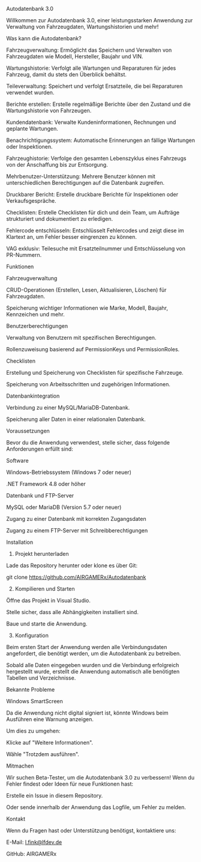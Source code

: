 Autodatenbank 3.0



Willkommen zur Autodatenbank 3.0, einer leistungsstarken Anwendung zur Verwaltung von Fahrzeugdaten, Wartungshistorien und mehr!

Was kann die Autodatenbank?

Fahrzeugverwaltung: Ermöglicht das Speichern und Verwalten von Fahrzeugdaten wie Modell, Hersteller, Baujahr und VIN.

Wartungshistorie: Verfolgt alle Wartungen und Reparaturen für jedes Fahrzeug, damit du stets den Überblick behältst.

Teileverwaltung: Speichert und verfolgt Ersatzteile, die bei Reparaturen verwendet wurden.

Berichte erstellen: Erstelle regelmäßige Berichte über den Zustand und die Wartungshistorie von Fahrzeugen.

Kundendatenbank: Verwalte Kundeninformationen, Rechnungen und geplante Wartungen.

Benachrichtigungssystem: Automatische Erinnerungen an fällige Wartungen oder Inspektionen.

Fahrzeughistorie: Verfolge den gesamten Lebenszyklus eines Fahrzeugs von der Anschaffung bis zur Entsorgung.

Mehrbenutzer-Unterstützung: Mehrere Benutzer können mit unterschiedlichen Berechtigungen auf die Datenbank zugreifen.

Druckbarer Bericht: Erstelle druckbare Berichte für Inspektionen oder Verkaufsgespräche.

Checklisten: Erstelle Checklisten für dich und dein Team, um Aufträge strukturiert und dokumentiert zu erledigen.

Fehlercode entschlüsseln: Entschlüsselt Fehlercodes und zeigt diese im Klartext an, um Fehler besser eingrenzen zu können.

VAG exklusiv: Teilesuche mit Ersatzteilnummer und Entschlüsselung von PR-Nummern.

Funktionen

Fahrzeugverwaltung

CRUD-Operationen (Erstellen, Lesen, Aktualisieren, Löschen) für Fahrzeugdaten.

Speicherung wichtiger Informationen wie Marke, Modell, Baujahr, Kennzeichen und mehr.

Benutzerberechtigungen

Verwaltung von Benutzern mit spezifischen Berechtigungen.

Rollenzuweisung basierend auf PermissionKeys und PermissionRoles.

Checklisten

Erstellung und Speicherung von Checklisten für spezifische Fahrzeuge.

Speicherung von Arbeitsschritten und zugehörigen Informationen.

Datenbankintegration

Verbindung zu einer MySQL/MariaDB-Datenbank.

Speicherung aller Daten in einer relationalen Datenbank.

Voraussetzungen

Bevor du die Anwendung verwendest, stelle sicher, dass folgende Anforderungen erfüllt sind:

Software

Windows-Betriebssystem (Windows 7 oder neuer)

.NET Framework 4.8 oder höher

Datenbank und FTP-Server

MySQL oder MariaDB (Version 5.7 oder neuer)

Zugang zu einer Datenbank mit korrekten Zugangsdaten

Zugang zu einem FTP-Server mit Schreibberechtigungen

Installation

1. Projekt herunterladen

Lade das Repository herunter oder klone es über Git:

git clone https://github.com/AIRGAMERx/Autodatenbank

2. Kompilieren und Starten

Öffne das Projekt in Visual Studio.

Stelle sicher, dass alle Abhängigkeiten installiert sind.

Baue und starte die Anwendung.

3. Konfiguration

Beim ersten Start der Anwendung werden alle Verbindungsdaten angefordert, die benötigt werden, um die Autodatenbank zu betreiben.

Sobald alle Daten eingegeben wurden und die Verbindung erfolgreich hergestellt wurde, erstellt die Anwendung automatisch alle benötigten Tabellen und Verzeichnisse.

Bekannte Probleme

Windows SmartScreen

Da die Anwendung nicht digital signiert ist, könnte Windows beim Ausführen eine Warnung anzeigen.

Um dies zu umgehen:

Klicke auf "Weitere Informationen".

Wähle "Trotzdem ausführen".

Mitmachen

Wir suchen Beta-Tester, um die Autodatenbank 3.0 zu verbessern! Wenn du Fehler findest oder Ideen für neue Funktionen hast:

Erstelle ein Issue in diesem Repository.

Oder sende innerhalb der Anwendung das Logfile, um Fehler zu melden.

Kontakt

Wenn du Fragen hast oder Unterstützung benötigst, kontaktiere uns:

E-Mail: l.fink@lfdev.de

GitHub: AIRGAMERx